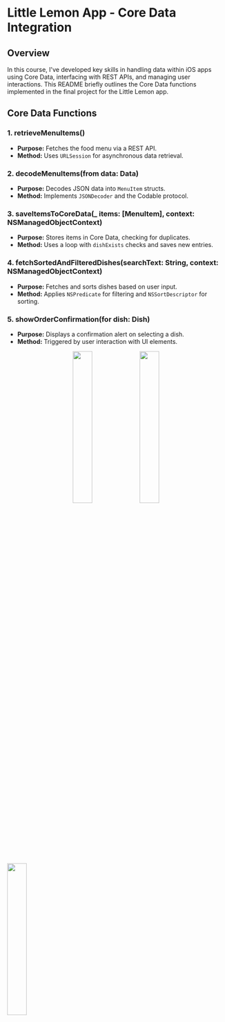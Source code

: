 # Little Lemon App - Core Data Integration

## Overview

In this course, I've developed key skills in handling data within iOS apps using Core Data, interfacing with REST APIs, and managing user interactions. This README briefly outlines the Core Data functions implemented in the final project for the Little Lemon app.

## Core Data Functions

### 1. **retrieveMenuItems()**
- **Purpose:** Fetches the food menu via a REST API.
- **Method:** Uses `URLSession` for asynchronous data retrieval.

### 2. **decodeMenuItems(from data: Data)**
- **Purpose:** Decodes JSON data into `MenuItem` structs.
- **Method:** Implements `JSONDecoder` and the Codable protocol.

### 3. **saveItemsToCoreData(_ items: [MenuItem], context: NSManagedObjectContext)**
- **Purpose:** Stores items in Core Data, checking for duplicates.
- **Method:** Uses a loop with `dishExists` checks and saves new entries.

### 4. **fetchSortedAndFilteredDishes(searchText: String, context: NSManagedObjectContext)**
- **Purpose:** Fetches and sorts dishes based on user input.
- **Method:** Applies `NSPredicate` for filtering and `NSSortDescriptor` for sorting.

### 5. **showOrderConfirmation(for dish: Dish)**
- **Purpose:** Displays a confirmation alert on selecting a dish.
- **Method:** Triggered by user interaction with UI elements.

<p align="center">
  <img src="https://github.com/mananjain0220/CoreData-Exercise/assets/19812569/5e5e6c45-546c-416f-a758-f00276f30d8f" width="30%" />
  <img src="https://github.com/mananjain0220/CoreData-Exercise/assets/19812569/a415d7de-3757-4bcb-bb61-adbc70ed242e" width="30%" /> </p>
  <img src="https://github.com/mananjain0220/CoreData-Exercise/assets/19812569/a4c201d4-ec44-44d1-aedb-7ed4e2d5fcbd" width="30%" />

